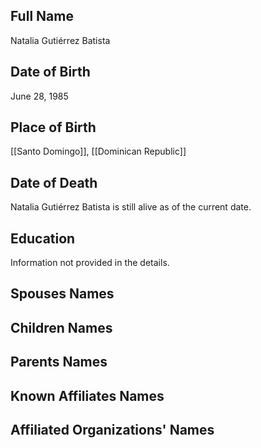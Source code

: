 ## Full Name
Natalia Gutiérrez Batista

## Date of Birth
June 28, 1985

## Place of Birth
[[Santo Domingo]], [[Dominican Republic]]

## Date of Death
Natalia Gutiérrez Batista is still alive as of the current date.

## Education
Information not provided in the details.

## Spouses Names

## Children Names

## Parents Names

## Known Affiliates Names

## Affiliated Organizations' Names
